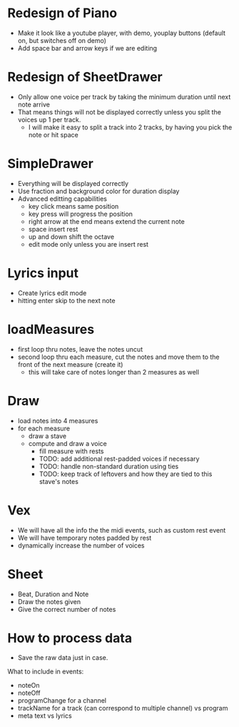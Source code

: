 Redesign of Piano
=================

* Make it look like a youtube player, with demo, youplay buttons (default on, but switches off on demo)
* Add space bar and arrow keys if we are editing

Redesign of SheetDrawer
=======================

* Only allow one voice per track by taking the minimum duration until next note arrive
* That means things will not be displayed correctly unless you split the voices up 1 per track.
  * I will make it easy to split a track into 2 tracks, by having you pick the note or hit space

SimpleDrawer
============

* Everything will be displayed correctly
* Use fraction and background color for duration display
* Advanced editting capabilities
  * key click means same position
  * key press will progress the position
  * right arrow at the end means extend the current note
  * space insert rest
  * up and down shift the octave
  * edit mode only unless you are insert rest

Lyrics input
============

* Create lyrics edit mode
* hitting enter skip to the next note

loadMeasures
============

* first loop thru notes, leave the notes uncut
* second loop thru each measure, cut the notes and move them to the front of the next measure (create it)
  * this will take care of notes longer than 2 measures as well

Draw
====

* load notes into 4 measures
* for each measure
  * draw a stave
  * compute and draw a voice
    * fill measure with rests
    * TODO: add additional rest-padded voices if necessary
    * TODO: handle non-standard duration using ties
    * TODO: keep track of leftovers and how they are tied to this stave's notes


Vex
===

* We will have all the info the the midi events, such as custom rest event
* We will have temporary notes padded by rest
* dynamically increase the number of voices

Sheet
=====

* Beat, Duration and Note
* Draw the notes given
* Give the correct number of notes

How to process data
===================

* Save the raw data just in case.

What to include in events:

* noteOn
* noteOff
* programChange for a channel
* trackName for a track (can correspond to multiple channel) vs program
* meta text vs lyrics